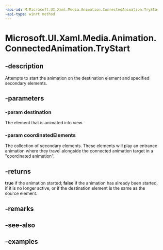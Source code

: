 ```yaml
---
-api-id: M:Microsoft.UI.Xaml.Media.Animation.ConnectedAnimation.TryStart(Microsoft.UI.Xaml.UIElement,Windows.Foundation.Collections.IIterable{Microsoft.UI.Xaml.UIElement})
-api-type: winrt method
---
```


<!-- Method syntax.
public bool ConnectedAnimation.TryStart(UIElement destination, IIterable<UIElement> coordinatedElements)
-->

# Microsoft.UI.Xaml.Media.Animation.ConnectedAnimation.TryStart

## -description
Attempts to start the animation on the destination element and specified secondary elements.

## -parameters

### -param destination
The element that is animated into view.

### -param coordinatedElements

The collection of secondary elements. These elements will play an entrance animation where they travel alongside the connected animation target in a "coordinated animation".

## -returns
**true** if the animation started; **false** if the animation has already been started, if it is no longer active, or if the destination element is the same as the source element.

## -remarks

## -see-also

## -examples

